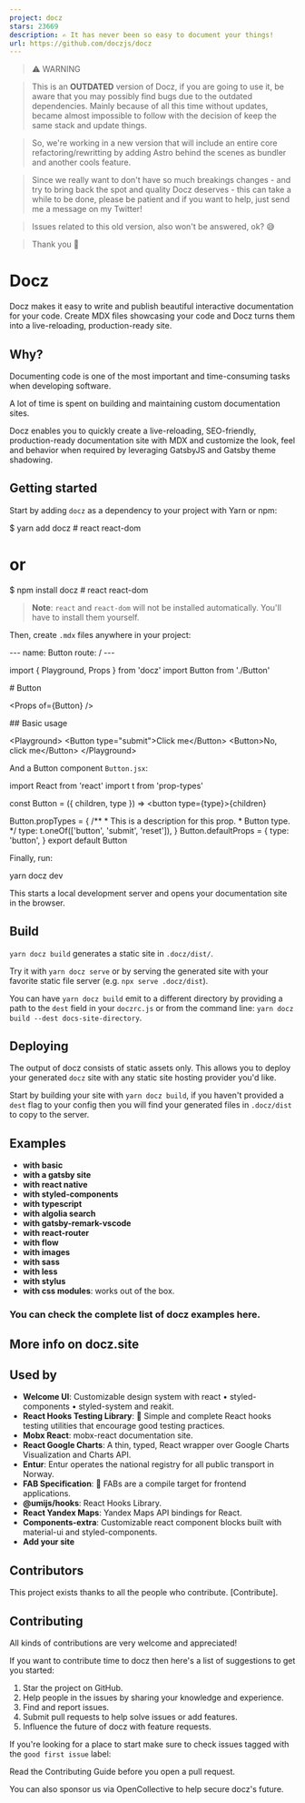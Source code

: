 ```yaml
---
project: docz
stars: 23669
description: ✍ It has never been so easy to document your things!
url: https://github.com/doczjs/docz
---
```


> ⚠️ WARNING

> This is an **OUTDATED** version of Docz, if you are going to use it, be aware that you may possibly find bugs due to the outdated dependencies. Mainly because of all this time without updates, became almost impossible to follow with the decision of keep the same stack and update things.

> So, we're working in a new version that will include an entire core refactoring/rewritting by adding Astro behind the scenes as bundler and another cools feature.

> Since we really want to don't have so much breakings changes - and try to bring back the spot and quality Docz deserves - this can take a while to be done, please be patient and if you want to help, just send me a message on my Twitter!

> Issues related to this old version, also won't be answered, ok? 😅

> Thank you 🙏

Docz
====

Docz makes it easy to write and publish beautiful interactive documentation for your code. Create MDX files showcasing your code and Docz turns them into a live-reloading, production-ready site.

Why?
----

Documenting code is one of the most important and time-consuming tasks when developing software.

A lot of time is spent on building and maintaining custom documentation sites.

Docz enables you to quickly create a live-reloading, SEO-friendly, production-ready documentation site with MDX and customize the look, feel and behavior when required by leveraging GatsbyJS and Gatsby theme shadowing.

Getting started
---------------

Start by adding `docz` as a dependency to your project with Yarn or npm:

$ yarn add docz # react react-dom

# or

$ npm install docz # react react-dom

> **Note**: `react` and `react-dom` will not be installed automatically. You'll have to install them yourself.

Then, create `.mdx` files anywhere in your project:

\---
name: Button
route: /
\---

import { Playground, Props } from 'docz'
import Button from './Button'

\# Button

<Props of\={Button} />

\## Basic usage

<Playground\>
  <Button type\="submit"\>Click me</Button\>
  <Button\>No, click me</Button\>
</Playground\>

And a Button component `Button.jsx`:

import React from 'react'
import t from 'prop-types'

const Button \= ({ children, type }) \=> <button type\={type}\>{children}</button>

Button.propTypes \= {
  /\*\*
   \* This is a description for this prop.
   \* Button type.
   \*/
  type: t.oneOf(\['button', 'submit', 'reset'\]),
}
Button.defaultProps \= {
  type: 'button',
}
export default Button

Finally, run:

yarn docz dev

This starts a local development server and opens your documentation site in the browser.

Build
-----

`yarn docz build` generates a static site in `.docz/dist/`.

Try it with `yarn docz serve` or by serving the generated site with your favorite static file server (e.g. `npx serve .docz/dist`).

You can have `yarn docz build` emit to a different directory by providing a path to the `dest` field in your `doczrc.js` or from the command line: `yarn docz build --dest docs-site-directory`.

Deploying
---------

The output of docz consists of static assets only. This allows you to deploy your generated `docz` site with any static site hosting provider you'd like.

Start by building your site with `yarn docz build`, if you haven't provided a `dest` flag to your config then you will find your generated files in `.docz/dist` to copy to the server.

Examples
--------

-   **with basic**
-   **with a gatsby site**
-   **with react native**
-   **with styled-components**
-   **with typescript**
-   **with algolia search**
-   **with gatsby-remark-vscode**
-   **with react-router**
-   **with flow**
-   **with images**
-   **with sass**
-   **with less**
-   **with stylus**
-   **with css modules**: works out of the box.

### You can check the complete list of docz examples here.

More info on docz.site
----------------------

Used by
-------

-   **Welcome UI**: Customizable design system with react • styled-components • styled-system and reakit.
-   **React Hooks Testing Library**: 🐏 Simple and complete React hooks testing utilities that encourage good testing practices.
-   **Mobx React**: mobx-react documentation site.
-   **React Google Charts**: A thin, typed, React wrapper over Google Charts Visualization and Charts API.
-   **Entur**: Entur operates the national registry for all public transport in Norway.
-   **FAB Specification**: 💎 FABs are a compile target for frontend applications.
-   **@umijs/hooks**: React Hooks Library.
-   **React Yandex Maps**: Yandex Maps API bindings for React.
-   **Components-extra**: Customizable react component blocks built with material-ui and styled-components.
-   **Add your site**

Contributors
------------

This project exists thanks to all the people who contribute. \[Contribute\].

Contributing
------------

All kinds of contributions are very welcome and appreciated!

If you want to contribute time to docz then here's a list of suggestions to get you started:

1.  Star the project on GitHub.
2.  Help people in the issues by sharing your knowledge and experience.
3.  Find and report issues.
4.  Submit pull requests to help solve issues or add features.
5.  Influence the future of docz with feature requests.

If you're looking for a place to start make sure to check issues tagged with the `good first issue` label:

Read the Contributing Guide before you open a pull request.

You can also sponsor us via OpenCollective to help secure docz's future.
